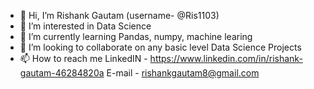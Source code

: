 - 👋 Hi, I’m Rishank Gautam (username- @Ris1103)
- 👀 I’m interested in Data Science
- 🌱 I’m currently learning Pandas, numpy, machine learing
- 💞️ I’m looking to collaborate on any basic level Data Science Projects
- 📫 How to reach me
 LinkedIN - https://www.linkedin.com/in/rishank-gautam-46284820a
 E-mail - rishankgautam8@gmail.com

<!---
Ris1103/Ris1103 is a ✨ special ✨ repository because its `README.md` (this file) appears on your GitHub profile.
You can click the Preview link to take a look at your changes.
--->
